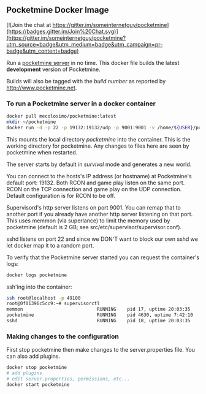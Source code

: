 ## Pocketmine Docker Image

[![Join the chat at https://gitter.im/someinternetguy/pocketmine](https://badges.gitter.im/Join%20Chat.svg)](https://gitter.im/someinternetguy/pocketmine?utm_source=badge&utm_medium=badge&utm_campaign=pr-badge&utm_content=badge)

Run a [pocketmine server](http://www.pocketmine.net) in no time. This docker file builds the latest __development__ version of Pocketmine. 

Builds will also be tagged with the _build number_ as reported by http://www.pocketmine.net.

### To run a Pocketmine server in a docker container

```bash
docker pull mecolosimo/pocketmine:latest
mkdir ~/pocketmine
docker run -d -p 22 -p 19132:19132/udp -p 9001:9001 -v /home/${USER}/pocketmine:/mnt/pocketmine --name pocketmine mecolosimo/pocketmine:latest
```

This mounts the local directory _pocketmine_ into the container. This is the working directory for pocketmine. Any changes to files here are seen by pocketmine when restarted.

The server starts by default in _survival_ mode and generates a new world.

You can connect to the hosts's IP address (or hostname) at Pocketmine's default port: 19132. Both RCON and game play listen on the same port. RCON on the TCP connection and game play on the UDP connection. Default configuration is for RCON to be off.

Supervisord's http server listens on port 9001. You can remap that to another port if you already have another http server listening on that port. This uses memmon (via superlance) to limit the memory used by pocketmine (default is 2 GB; see src/etc/supervisor/supervisor.conf).

sshd listens on port 22 and since we DON'T want to block our own sshd we let docker map it to a random port. 

To verify that the Pocketmine server started you can request the container's logs:

```bash
docker logs pocketmine
```

ssh'ing into the container:

```bash
ssh root@localhost -p 49100
root@0f01396c5cc9:~# supervisorctl 
memmon                           RUNNING    pid 17, uptime 20:03:35
pocketmine                       RUNNING    pid 4630, uptime 7:42:10
sshd                             RUNNING    pid 18, uptime 20:03:35

```


### Making changes to the configuration

First stop pocketmine then make changes to the server.properties file. You can also add plugins.

```bash
docker stop pocketmine
# add plugins
# edit server.properties, permissions, etc...
docker start pocketmine
```

